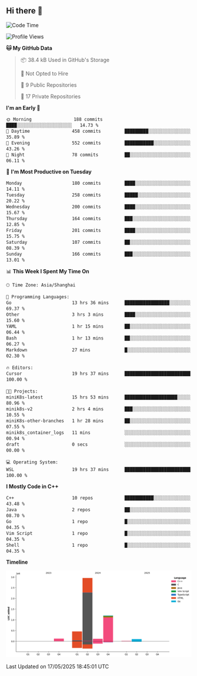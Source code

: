 ## Hi there 👋

<!--  ![Top Langs](https://github-readme-stats.vercel.app/api/top-langs/?username=ScottZhang812) -->

<!--START_SECTION:waka-->
![Code Time](http://img.shields.io/badge/Code%20Time-28%20hrs%2056%20mins-blue)

![Profile Views](http://img.shields.io/badge/Profile%20Views-43-blue)

**🐱 My GitHub Data** 

> 📦 38.4 kB Used in GitHub's Storage 
 > 
> 🚫 Not Opted to Hire
 > 
> 📜 9 Public Repositories 
 > 
> 🔑 17 Private Repositories 
 > 
**I'm an Early 🐤** 

```text
🌞 Morning                188 commits         ████░░░░░░░░░░░░░░░░░░░░░   14.73 % 
🌆 Daytime                458 commits         █████████░░░░░░░░░░░░░░░░   35.89 % 
🌃 Evening                552 commits         ███████████░░░░░░░░░░░░░░   43.26 % 
🌙 Night                  78 commits          ██░░░░░░░░░░░░░░░░░░░░░░░   06.11 % 
```
📅 **I'm Most Productive on Tuesday** 

```text
Monday                   180 commits         ████░░░░░░░░░░░░░░░░░░░░░   14.11 % 
Tuesday                  258 commits         █████░░░░░░░░░░░░░░░░░░░░   20.22 % 
Wednesday                200 commits         ████░░░░░░░░░░░░░░░░░░░░░   15.67 % 
Thursday                 164 commits         ███░░░░░░░░░░░░░░░░░░░░░░   12.85 % 
Friday                   201 commits         ████░░░░░░░░░░░░░░░░░░░░░   15.75 % 
Saturday                 107 commits         ██░░░░░░░░░░░░░░░░░░░░░░░   08.39 % 
Sunday                   166 commits         ███░░░░░░░░░░░░░░░░░░░░░░   13.01 % 
```


📊 **This Week I Spent My Time On** 

```text
🕑︎ Time Zone: Asia/Shanghai

💬 Programming Languages: 
Go                       13 hrs 36 mins      █████████████████░░░░░░░░   69.37 % 
Other                    3 hrs 3 mins        ████░░░░░░░░░░░░░░░░░░░░░   15.60 % 
YAML                     1 hr 15 mins        ██░░░░░░░░░░░░░░░░░░░░░░░   06.44 % 
Bash                     1 hr 13 mins        ██░░░░░░░░░░░░░░░░░░░░░░░   06.27 % 
Markdown                 27 mins             █░░░░░░░░░░░░░░░░░░░░░░░░   02.30 % 

🔥 Editors: 
Cursor                   19 hrs 37 mins      █████████████████████████   100.00 % 

🐱‍💻 Projects: 
miniK8s-latest           15 hrs 53 mins      ████████████████████░░░░░   80.96 % 
minik8s-v2               2 hrs 4 mins        ███░░░░░░░░░░░░░░░░░░░░░░   10.55 % 
miniK8s-other-branches   1 hr 28 mins        ██░░░░░░░░░░░░░░░░░░░░░░░   07.55 % 
minik8s_container_logs   11 mins             ░░░░░░░░░░░░░░░░░░░░░░░░░   00.94 % 
draft                    0 secs              ░░░░░░░░░░░░░░░░░░░░░░░░░   00.00 % 

💻 Operating System: 
WSL                      19 hrs 37 mins      █████████████████████████   100.00 % 
```

**I Mostly Code in C++** 

```text
C++                      10 repos            ███████████░░░░░░░░░░░░░░   43.48 % 
Java                     2 repos             ██░░░░░░░░░░░░░░░░░░░░░░░   08.70 % 
Go                       1 repo              █░░░░░░░░░░░░░░░░░░░░░░░░   04.35 % 
Vim Script               1 repo              █░░░░░░░░░░░░░░░░░░░░░░░░   04.35 % 
Shell                    1 repo              █░░░░░░░░░░░░░░░░░░░░░░░░   04.35 % 
```



**Timeline**

![Lines of Code chart](https://raw.githubusercontent.com/ScottZhang812/ScottZhang812/main/assets/bar_graph.png)


 Last Updated on 17/05/2025 18:45:01 UTC
<!--END_SECTION:waka-->


<!--
**ScottZhang812/ScottZhang812** is a ✨ _special_ ✨ repository because its `README.md` (this file) appears on your GitHub profile.

Here are some ideas to get you started:

- 🔭 I’m currently working on ...
- 🌱 I’m currently learning ...
- 👯 I’m looking to collaborate on ...
- 🤔 I’m looking for help with ...
- 💬 Ask me about ...
- 📫 How to reach me: ...
- 😄 Pronouns: ...
- ⚡ Fun fact: ...
-->
